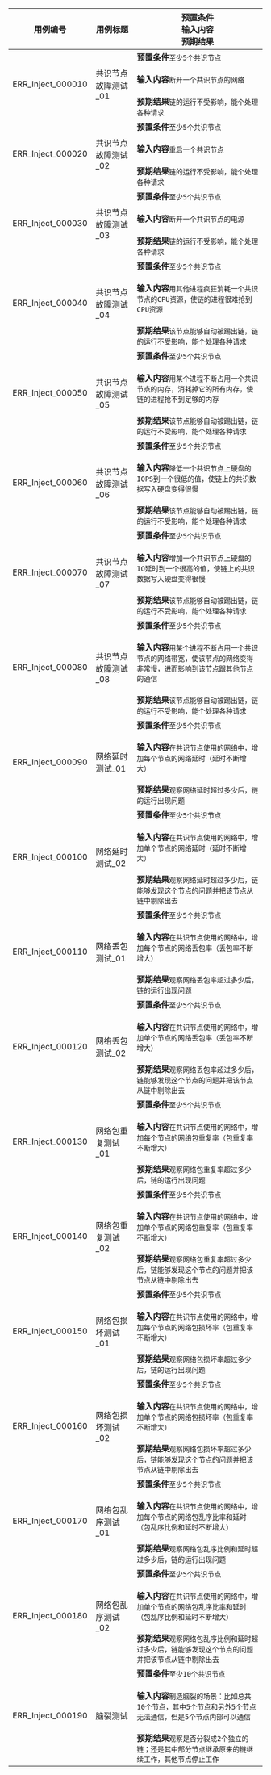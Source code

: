 |用例编号|用例标题|预置条件<br>输入内容<br>预期结果|
|----------------|----------------|----------------|
|ERR_Inject_000010|共识节点故障测试_01|**预置条件**`至少5个共识节点`<br><br>**输入内容**`断开一个共识节点的网络`<br><br>**预期结果**`链的运行不受影响，能个处理各种请求`|
|ERR_Inject_000020|共识节点故障测试_02|**预置条件**`至少5个共识节点`<br><br>**输入内容**`重启一个共识节点`<br><br>**预期结果**`链的运行不受影响，能个处理各种请求`|
|ERR_Inject_000030|共识节点故障测试_03|**预置条件**`至少5个共识节点`<br><br>**输入内容**`断开一个共识节点的电源`<br><br>**预期结果**`链的运行不受影响，能个处理各种请求`|
|ERR_Inject_000040|共识节点故障测试_04|**预置条件**`至少5个共识节点`<br><br>**输入内容**`用其他进程疯狂消耗一个共识节点的CPU资源，使链的进程很难抢到CPU资源`<br><br>**预期结果**`该节点能够自动被踢出链，链的运行不受影响，能个处理各种请求`|
|ERR_Inject_000050|共识节点故障测试_05|**预置条件**`至少5个共识节点`<br><br>**输入内容**`用某个进程不断占用一个共识节点的内存，消耗掉它的所有内存，使链的进程抢不到足够的内存`<br><br>**预期结果**`该节点能够自动被踢出链，链的运行不受影响，能个处理各种请求`|
|ERR_Inject_000060|共识节点故障测试_06|**预置条件**`至少5个共识节点`<br><br>**输入内容**`降低一个共识节点上硬盘的IOPS到一个很低的值，使链上的共识数据写入硬盘变得很慢`<br><br>**预期结果**`该节点能够自动被踢出链，链的运行不受影响，能个处理各种请求`|
|ERR_Inject_000070|共识节点故障测试_07|**预置条件**`至少5个共识节点`<br><br>**输入内容**`增加一个共识节点上硬盘的IO延时到一个很高的值，使链上的共识数据写入硬盘变得很慢`<br><br>**预期结果**`该节点能够自动被踢出链，链的运行不受影响，能个处理各种请求`|
|ERR_Inject_000080|共识节点故障测试_08|**预置条件**`至少5个共识节点`<br><br>**输入内容**`用某个进程不断占用一个共识节点的网络带宽，使该节点的网络变得非常慢，进而影响到该节点跟其他节点的通信`<br><br>**预期结果**`该节点能够自动被踢出链，链的运行不受影响，能个处理各种请求`|
|ERR_Inject_000090|网络延时测试_01|**预置条件**`至少5个共识节点`<br><br>**输入内容**`在共识节点使用的网络中，增加每个节点的网络延时（延时不断增大）`<br><br>**预期结果**`观察网络延时超过多少后，链的运行出现问题`|
|ERR_Inject_000100|网络延时测试_02|**预置条件**`至少5个共识节点`<br><br>**输入内容**`在共识节点使用的网络中，增加单个节点的网络延时（延时不断增大）`<br><br>**预期结果**`观察网络延时超过多少后，链能够发现这个节点的问题并把该节点从链中剔除出去`|
|ERR_Inject_000110|网络丢包测试_01|**预置条件**`至少5个共识节点`<br><br>**输入内容**`在共识节点使用的网络中，增加每个节点的网络丢包率（丢包率不断增大）`<br><br>**预期结果**`观察网络丢包率超过多少后，链的运行出现问题`|
|ERR_Inject_000120|网络丢包测试_02|**预置条件**`至少5个共识节点`<br><br>**输入内容**`在共识节点使用的网络中，增加单个节点的网络丢包率（丢包率不断增大）`<br><br>**预期结果**`观察网络丢包率超过多少后，链能够发现这个节点的问题并把该节点从链中剔除出去`|
|ERR_Inject_000130|网络包重复测试_01|**预置条件**`至少5个共识节点`<br><br>**输入内容**`在共识节点使用的网络中，增加每个节点的网络包重复率（包重复率不断增大）`<br><br>**预期结果**`观察网络包重复率超过多少后，链的运行出现问题`|
|ERR_Inject_000140|网络包重复测试_02|**预置条件**`至少5个共识节点`<br><br>**输入内容**`在共识节点使用的网络中，增加单个节点的网络包重复率（包重复率不断增大）`<br><br>**预期结果**`观察网络包重复率超过多少后，链能够发现这个节点的问题并把该节点从链中剔除出去`|
|ERR_Inject_000150|网络包损坏测试_01|**预置条件**`至少5个共识节点`<br><br>**输入内容**`在共识节点使用的网络中，增加每个节点的网络包损坏率（包重复率不断增大）`<br><br>**预期结果**`观察网络包损坏率超过多少后，链的运行出现问题`|
|ERR_Inject_000160|网络包损坏测试_02|**预置条件**`至少5个共识节点`<br><br>**输入内容**`在共识节点使用的网络中，增加单个节点的网络包损坏率（包重复率不断增大）`<br><br>**预期结果**`观察网络包损坏率超过多少后，链能够发现这个节点的问题并把该节点从链中剔除出去`|
|ERR_Inject_000170|网络包乱序测试_01|**预置条件**`至少5个共识节点`<br><br>**输入内容**`在共识节点使用的网络中，增加每个节点的网络包乱序比率和延时（包乱序比例和延时不断增大）`<br><br>**预期结果**`观察网络包乱序比例和延时超过多少后，链的运行出现问题`|
|ERR_Inject_000180|网络包乱序测试_02|**预置条件**`至少5个共识节点`<br><br>**输入内容**`在共识节点使用的网络中，增加单个节点的网络包乱序比率和延时（包乱序比例和延时不断增大）`<br><br>**预期结果**`观察网络包乱序比例和延时超过多少后，链能够发现这个节点的问题并把该节点从链中剔除出去`|
|ERR_Inject_000190|脑裂测试|**预置条件**`至少10个共识节点`<br><br>**输入内容**`制造脑裂的场景：比如总共10个节点，其中5个节点和另外5个节点无法通信，但是5个节点内部可以通信`<br><br>**预期结果**`观察是否分裂成2个独立的链；还是其中部分节点继承原来的链继续工作，其他节点停止工作`|
